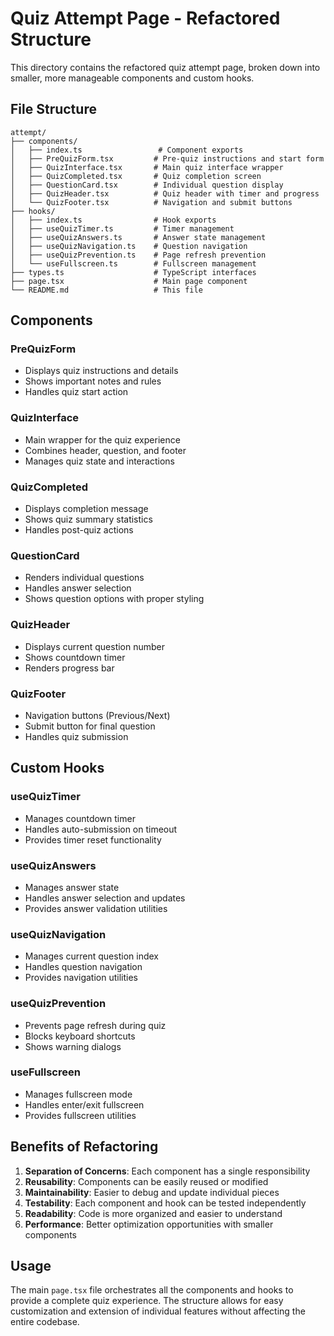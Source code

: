 # Quiz Attempt Page - Refactored Structure

This directory contains the refactored quiz attempt page, broken down into smaller, more manageable components and custom hooks.

## File Structure

```
attempt/
├── components/
│   ├── index.ts                 # Component exports
│   ├── PreQuizForm.tsx         # Pre-quiz instructions and start form
│   ├── QuizInterface.tsx       # Main quiz interface wrapper
│   ├── QuizCompleted.tsx       # Quiz completion screen
│   ├── QuestionCard.tsx        # Individual question display
│   ├── QuizHeader.tsx          # Quiz header with timer and progress
│   └── QuizFooter.tsx          # Navigation and submit buttons
├── hooks/
│   ├── index.ts                # Hook exports
│   ├── useQuizTimer.ts         # Timer management
│   ├── useQuizAnswers.ts       # Answer state management
│   ├── useQuizNavigation.ts    # Question navigation
│   ├── useQuizPrevention.ts    # Page refresh prevention
│   └── useFullscreen.ts        # Fullscreen management
├── types.ts                    # TypeScript interfaces
├── page.tsx                    # Main page component
└── README.md                   # This file
```

## Components

### PreQuizForm

- Displays quiz instructions and details
- Shows important notes and rules
- Handles quiz start action

### QuizInterface

- Main wrapper for the quiz experience
- Combines header, question, and footer
- Manages quiz state and interactions

### QuizCompleted

- Displays completion message
- Shows quiz summary statistics
- Handles post-quiz actions

### QuestionCard

- Renders individual questions
- Handles answer selection
- Shows question options with proper styling

### QuizHeader

- Displays current question number
- Shows countdown timer
- Renders progress bar

### QuizFooter

- Navigation buttons (Previous/Next)
- Submit button for final question
- Handles quiz submission

## Custom Hooks

### useQuizTimer

- Manages countdown timer
- Handles auto-submission on timeout
- Provides timer reset functionality

### useQuizAnswers

- Manages answer state
- Handles answer selection and updates
- Provides answer validation utilities

### useQuizNavigation

- Manages current question index
- Handles question navigation
- Provides navigation utilities

### useQuizPrevention

- Prevents page refresh during quiz
- Blocks keyboard shortcuts
- Shows warning dialogs

### useFullscreen

- Manages fullscreen mode
- Handles enter/exit fullscreen
- Provides fullscreen utilities

## Benefits of Refactoring

1. **Separation of Concerns**: Each component has a single responsibility
2. **Reusability**: Components can be easily reused or modified
3. **Maintainability**: Easier to debug and update individual pieces
4. **Testability**: Each component and hook can be tested independently
5. **Readability**: Code is more organized and easier to understand
6. **Performance**: Better optimization opportunities with smaller components

## Usage

The main `page.tsx` file orchestrates all the components and hooks to provide a complete quiz experience. The structure allows for easy customization and extension of individual features without affecting the entire codebase.
